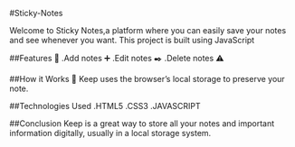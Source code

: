 #Sticky-Notes

Welcome to Sticky Notes,a platform where you can easily save your notes and see whenever you want.
This project is built using JavaScript

##Features 🎯
.Add notes ➕
.Edit notes ✒️
.Delete notes ⚠️

##How it Works 🤔
Keep uses the browser’s local storage to preserve your note.

##Technologies Used
.HTML5
.CSS3
.JAVASCRIPT

##Conclusion
Keep is a great way to store all your notes and important information digitally, usually in a local storage system.
